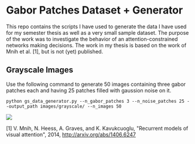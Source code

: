 # Gabor Patches Dataset + Generator

This repo contains the scripts I have used to generate the data I have used for my semester thesis as well as a very small sample dataset. The purpose of the work was to investigate the behavior of an attention-constrained networks making decisions. The work in my thesis is based on the work of Mnih et al. [1], but is not (yet) published.



## Grayscale Images

Use the following command to generate 50 images containing three gabor patches each and having 25 patches filled with gaussion noise on it.

```python gs_data_generator.py --n_gabor_patches 3 --n_noise_patches 25 --output_path images/grayscale/ --n_images 50```



![](images/grayscale/gabor3_000018.png)



[1] V. Mnih, N. Heess, A. Graves, and K. Kavukcuoglu, "Recurrent models of visual attention", 2014, http://arxiv.org/abs/1406.6247